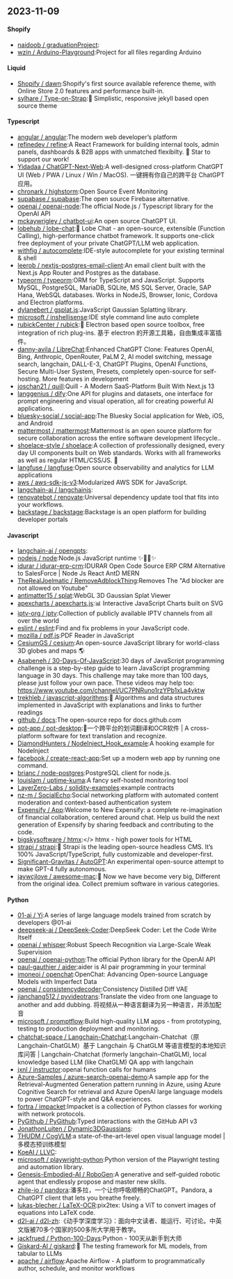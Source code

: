 ## 2023-11-09

#### Shopify
* [naidoob / graduationProject](https://github.com/naidoob/graduationProject):
* [wzin / Arduino-Playground](https://github.com/wzin/Arduino-Playground):Project for all files regarding Arduino

#### Liquid
* [Shopify / dawn](https://github.com/Shopify/dawn):Shopify's first source available reference theme, with Online Store 2.0 features and performance built-in.
* [sylhare / Type-on-Strap](https://github.com/sylhare/Type-on-Strap):🎨 Simplistic, responsive jekyll based open source theme

#### Typescript
* [angular / angular](https://github.com/angular/angular):The modern web developer’s platform
* [refinedev / refine](https://github.com/refinedev/refine):A React Framework for building internal tools, admin panels, dashboards & B2B apps with unmatched flexibilty. 🌟 Star to support our work!
* [Yidadaa / ChatGPT-Next-Web](https://github.com/Yidadaa/ChatGPT-Next-Web):A well-designed cross-platform ChatGPT UI (Web / PWA / Linux / Win / MacOS). 一键拥有你自己的跨平台 ChatGPT 应用。
* [chronark / highstorm](https://github.com/chronark/highstorm):Open Source Event Monitoring
* [supabase / supabase](https://github.com/supabase/supabase):The open source Firebase alternative.
* [openai / openai-node](https://github.com/openai/openai-node):The official Node.js / Typescript library for the OpenAI API
* [mckaywrigley / chatbot-ui](https://github.com/mckaywrigley/chatbot-ui):An open source ChatGPT UI.
* [lobehub / lobe-chat](https://github.com/lobehub/lobe-chat):🤖 Lobe Chat - an open-source, extensible (Function Calling), high-performance chatbot framework. It supports one-click free deployment of your private ChatGPT/LLM web application.
* [withfig / autocomplete](https://github.com/withfig/autocomplete):IDE-style autocomplete for your existing terminal & shell
* [leerob / nextjs-postgres-email-client](https://github.com/leerob/nextjs-postgres-email-client):An email client built with the Next.js App Router and Postgres as the database.
* [typeorm / typeorm](https://github.com/typeorm/typeorm):ORM for TypeScript and JavaScript. Supports MySQL, PostgreSQL, MariaDB, SQLite, MS SQL Server, Oracle, SAP Hana, WebSQL databases. Works in NodeJS, Browser, Ionic, Cordova and Electron platforms.
* [dylanebert / gsplat.js](https://github.com/dylanebert/gsplat.js):JavaScript Gaussian Splatting library.
* [microsoft / inshellisense](https://github.com/microsoft/inshellisense):IDE style command line auto complete
* [rubickCenter / rubick](https://github.com/rubickCenter/rubick):🔧 Electron based open source toolbox, free integration of rich plug-ins. 基于 electron 的开源工具箱，自由集成丰富插件。
* [danny-avila / LibreChat](https://github.com/danny-avila/LibreChat):Enhanced ChatGPT Clone: Features OpenAI, Bing, Anthropic, OpenRouter, PaLM 2, AI model switching, message search, langchain, DALL-E-3, ChatGPT Plugins, OpenAI Functions, Secure Multi-User System, Presets, completely open-source for self-hosting. More features in development
* [joschan21 / quill](https://github.com/joschan21/quill):Quill - A Modern SaaS-Platform Built With Next.js 13
* [langgenius / dify](https://github.com/langgenius/dify):One API for plugins and datasets, one interface for prompt engineering and visual operation, all for creating powerful AI applications.
* [bluesky-social / social-app](https://github.com/bluesky-social/social-app):The Bluesky Social application for Web, iOS, and Android
* [mattermost / mattermost](https://github.com/mattermost/mattermost):Mattermost is an open source platform for secure collaboration across the entire software development lifecycle..
* [shoelace-style / shoelace](https://github.com/shoelace-style/shoelace):A collection of professionally designed, every day UI components built on Web standards. Works with all frameworks as well as regular HTML/CSS/JS. 🥾
* [langfuse / langfuse](https://github.com/langfuse/langfuse):Open source observability and analytics for LLM applications
* [aws / aws-sdk-js-v3](https://github.com/aws/aws-sdk-js-v3):Modularized AWS SDK for JavaScript.
* [langchain-ai / langchainjs](https://github.com/langchain-ai/langchainjs):
* [renovatebot / renovate](https://github.com/renovatebot/renovate):Universal dependency update tool that fits into your workflows.
* [backstage / backstage](https://github.com/backstage/backstage):Backstage is an open platform for building developer portals

#### Javascript
* [langchain-ai / opengpts](https://github.com/langchain-ai/opengpts):
* [nodejs / node](https://github.com/nodejs/node):Node.js JavaScript runtime ✨🐢🚀✨
* [idurar / idurar-erp-crm](https://github.com/idurar/idurar-erp-crm):IDURAR Open Code Source ERP CRM Alternative to SalesForce | Node Js React AntD MERN
* [TheRealJoelmatic / RemoveAdblockThing](https://github.com/TheRealJoelmatic/RemoveAdblockThing):Removes The "Ad blocker are not allowed on Youtube"
* [antimatter15 / splat](https://github.com/antimatter15/splat):WebGL 3D Gaussian Splat Viewer
* [apexcharts / apexcharts.js](https://github.com/apexcharts/apexcharts.js):📊 Interactive JavaScript Charts built on SVG
* [iptv-org / iptv](https://github.com/iptv-org/iptv):Collection of publicly available IPTV channels from all over the world
* [eslint / eslint](https://github.com/eslint/eslint):Find and fix problems in your JavaScript code.
* [mozilla / pdf.js](https://github.com/mozilla/pdf.js):PDF Reader in JavaScript
* [CesiumGS / cesium](https://github.com/CesiumGS/cesium):An open-source JavaScript library for world-class 3D globes and maps 🌎
* [Asabeneh / 30-Days-Of-JavaScript](https://github.com/Asabeneh/30-Days-Of-JavaScript):30 days of JavaScript programming challenge is a step-by-step guide to learn JavaScript programming language in 30 days. This challenge may take more than 100 days, please just follow your own pace. These videos may help too: https://www.youtube.com/channel/UC7PNRuno1rzYPb1xLa4yktw
* [trekhleb / javascript-algorithms](https://github.com/trekhleb/javascript-algorithms):📝 Algorithms and data structures implemented in JavaScript with explanations and links to further readings
* [github / docs](https://github.com/github/docs):The open-source repo for docs.github.com
* [pot-app / pot-desktop](https://github.com/pot-app/pot-desktop):🌈一个跨平台的划词翻译和OCR软件 | A cross-platform software for text translation and recognize.
* [DiamondHunters / NodeInject_Hook_example](https://github.com/DiamondHunters/NodeInject_Hook_example):A hooking example for NodeInject
* [facebook / create-react-app](https://github.com/facebook/create-react-app):Set up a modern web app by running one command.
* [brianc / node-postgres](https://github.com/brianc/node-postgres):PostgreSQL client for node.js.
* [louislam / uptime-kuma](https://github.com/louislam/uptime-kuma):A fancy self-hosted monitoring tool
* [LayerZero-Labs / solidity-examples](https://github.com/LayerZero-Labs/solidity-examples):example contracts
* [nz-m / SocialEcho](https://github.com/nz-m/SocialEcho):Social networking platform with automated content moderation and context-based authentication system
* [Expensify / App](https://github.com/Expensify/App):Welcome to New Expensify: a complete re-imagination of financial collaboration, centered around chat. Help us build the next generation of Expensify by sharing feedback and contributing to the code.
* [bigskysoftware / htmx](https://github.com/bigskysoftware/htmx):</> htmx - high power tools for HTML
* [strapi / strapi](https://github.com/strapi/strapi):🚀 Strapi is the leading open-source headless CMS. It’s 100% JavaScript/TypeScript, fully customizable and developer-first.
* [Significant-Gravitas / AutoGPT](https://github.com/Significant-Gravitas/AutoGPT):An experimental open-source attempt to make GPT-4 fully autonomous.
* [jaywcjlove / awesome-mac](https://github.com/jaywcjlove/awesome-mac): Now we have become very big, Different from the original idea. Collect premium software in various categories.

#### Python
* [01-ai / Yi](https://github.com/01-ai/Yi):A series of large language models trained from scratch by developers @01-ai
* [deepseek-ai / DeepSeek-Coder](https://github.com/deepseek-ai/DeepSeek-Coder):DeepSeek Coder: Let the Code Write Itself
* [openai / whisper](https://github.com/openai/whisper):Robust Speech Recognition via Large-Scale Weak Supervision
* [openai / openai-python](https://github.com/openai/openai-python):The official Python library for the OpenAI API
* [paul-gauthier / aider](https://github.com/paul-gauthier/aider):aider is AI pair programming in your terminal
* [imoneoi / openchat](https://github.com/imoneoi/openchat):OpenChat: Advancing Open-source Language Models with Imperfect Data
* [openai / consistencydecoder](https://github.com/openai/consistencydecoder):Consistency Distilled Diff VAE
* [jianchang512 / pyvideotrans](https://github.com/jianchang512/pyvideotrans):Translate the video from one language to another and add dubbing. 将视频从一种语言翻译为另一种语言，并添加配音
* [microsoft / promptflow](https://github.com/microsoft/promptflow):Build high-quality LLM apps - from prototyping, testing to production deployment and monitoring.
* [chatchat-space / Langchain-Chatchat](https://github.com/chatchat-space/Langchain-Chatchat):Langchain-Chatchat（原Langchain-ChatGLM）基于 Langchain 与 ChatGLM 等语言模型的本地知识库问答 | Langchain-Chatchat (formerly langchain-ChatGLM), local knowledge based LLM (like ChatGLM) QA app with langchain
* [jxnl / instructor](https://github.com/jxnl/instructor):openai function calls for humans
* [Azure-Samples / azure-search-openai-demo](https://github.com/Azure-Samples/azure-search-openai-demo):A sample app for the Retrieval-Augmented Generation pattern running in Azure, using Azure Cognitive Search for retrieval and Azure OpenAI large language models to power ChatGPT-style and Q&A experiences.
* [fortra / impacket](https://github.com/fortra/impacket):Impacket is a collection of Python classes for working with network protocols.
* [PyGithub / PyGithub](https://github.com/PyGithub/PyGithub):Typed interactions with the GitHub API v3
* [JonathonLuiten / Dynamic3DGaussians](https://github.com/JonathonLuiten/Dynamic3DGaussians):
* [THUDM / CogVLM](https://github.com/THUDM/CogVLM):a state-of-the-art-level open visual language model | 多模态预训练模型
* [KoeAI / LLVC](https://github.com/KoeAI/LLVC):
* [microsoft / playwright-python](https://github.com/microsoft/playwright-python):Python version of the Playwright testing and automation library.
* [Genesis-Embodied-AI / RoboGen](https://github.com/Genesis-Embodied-AI/RoboGen):A generative and self-guided robotic agent that endlessly propose and master new skills.
* [zhile-io / pandora](https://github.com/zhile-io/pandora):潘多拉，一个让你呼吸顺畅的ChatGPT。Pandora, a ChatGPT client that lets you breathe freely.
* [lukas-blecher / LaTeX-OCR](https://github.com/lukas-blecher/LaTeX-OCR):pix2tex: Using a ViT to convert images of equations into LaTeX code.
* [d2l-ai / d2l-zh](https://github.com/d2l-ai/d2l-zh):《动手学深度学习》：面向中文读者、能运行、可讨论。中英文版被70多个国家的500多所大学用于教学。
* [jackfrued / Python-100-Days](https://github.com/jackfrued/Python-100-Days):Python - 100天从新手到大师
* [Giskard-AI / giskard](https://github.com/Giskard-AI/giskard):🐢 The testing framework for ML models, from tabular to LLMs
* [apache / airflow](https://github.com/apache/airflow):Apache Airflow - A platform to programmatically author, schedule, and monitor workflows
